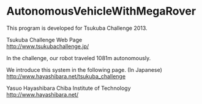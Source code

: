 AutonomousVehicleWithMegaRover
==============================

This program is developed for Tsukuba Challenge 2013.

Tsukuba Challenge Web Page<br>
http://www.tsukubachallenge.jp/

In the challenge, our robot traveled 1081m autonomously.

We introduce this system in the following page. (In Japanese)<br>
http://www.hayashibara.net/tsukuba_challenge

Yasuo Hayashibara
Chiba Institute of Technology<br>
http://www.hayashibara.net/
